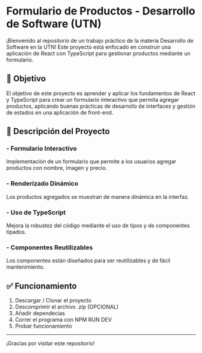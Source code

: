 # Formulario de Productos - Desarrollo de Software (UTN)

¡Bienvenido al repositorio de un trabajo práctico de la materia Desarrollo de Software en la UTN! Este proyecto está enfocado en construir una aplicación de React con TypeScript para gestionar productos mediante un formulario.

## 📌 Objetivo

El objetivo de este proyecto es aprender y aplicar los fundamentos de React y TypeScript para crear un formulario interactivo que permita agregar productos, aplicando buenas prácticas de desarrollo de interfaces y gestión de estados en una aplicación de front-end.

## 📂 Descripción del Proyecto

### - Formulario Interactivo
Implementación de un formulario que permite a los usuarios agregar productos con nombre, imagen y precio.

### - Renderizado Dinámico
Los productos agregados se muestran de manera dinámica en la interfaz.

### - Uso de TypeScript
Mejora la robustez del código mediante el uso de tipos y de componentes tipados.

### - Componentes Reutilizables
Los componentes están diseñados para ser reutilizables y de fácil mantenimiento.

## ✅ Funcionamiento

1) Descargar / Clonar el proyecto
2) Descomprimir el archivo .zip (OPCIONAL)
3) Añadir dependecias
4) Correr el programa con NPM RUN DEV
5) Probar funcionamiento

---

¡Gracias por visitar este repositorio!

